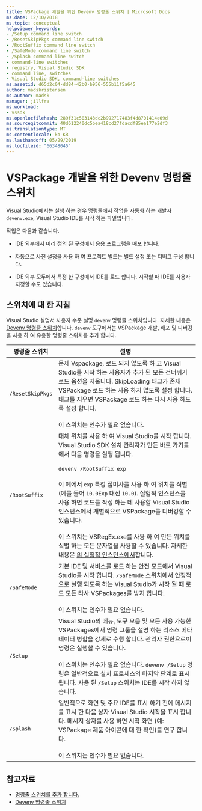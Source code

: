 ```yaml
---
title: VSPackage 개발을 위한 Devenv 명령줄 스위치 | Microsoft Docs
ms.date: 12/10/2018
ms.topic: conceptual
helpviewer_keywords:
- /Setup command line switch
- /ResetSkipPkgs command line switch
- /RootSuffix command line switch
- /SafeMode command line switch
- /Splash command line switch
- command-line switches
- registry, Visual Studio SDK
- command line, switches
- Visual Studio SDK, command-line switches
ms.assetid: d65d2c04-dd84-42b0-b956-555b11f5a645
author: madskristensen
ms.author: madsk
manager: jillfra
ms.workload:
- vssdk
ms.openlocfilehash: 289f31c503143dc2b992717483f4d8701414e09d
ms.sourcegitcommit: 40d612240dc5bea418cd27fdacdf85ea177e2df3
ms.translationtype: MT
ms.contentlocale: ko-KR
ms.lasthandoff: 05/29/2019
ms.locfileid: "66348045"
---
```

# <a name="devenv-command-line-switches-for-vspackage-development"></a>VSPackage 개발을 위한 Devenv 명령줄 스위치

Visual Studio에서는 실행 하는 경우 명령줄에서 작업을 자동화 하는 개발자 `devenv.exe`, Visual Studio IDE를 시작 하는 파일입니다.

 작업은 다음과 같습니다.

- IDE 외부에서 미리 정의 된 구성에서 응용 프로그램을 배포 합니다.

- 자동으로 사전 설정을 사용 하 여 프로젝트 빌드는 빌드 설정 또는 디버그 구성 합니다.

- IDE 외부 모두에서 특정 한 구성에서 IDE를 로드 합니다. 시작할 때 IDE를 사용자 지정할 수도 있습니다.

## <a name="guidelines-for-switches"></a>스위치에 대 한 지침

Visual Studio 설명서 사용자 수준 설명 `devenv` 명령줄 스위치입니다. 자세한 내용은 [Devenv 명령줄 스위치](../ide/reference/devenv-command-line-switches.md)합니다. `devenv` 도구에서는 VSPackage 개발, 배포 및 디버깅을 사용 하 여 유용한 명령줄 스위치를 추가 합니다.

| 명령줄 스위치 | 설명 |
|---------------------| - |
| `/ResetSkipPkgs` | 문제 Vspackage, 로드 되지 않도록 하 고 Visual Studio를 시작 하는 사용자가 추가 된 모든 건너뛰기 로드 옵션을 지웁니다. SkipLoading 태그가 존재 VSPackage 로드 하는 사용 하지 않도록 설정 합니다. 태그를 지우면 VSPackage 로드 하는 다시 사용 하도록 설정 합니다.<br /><br /> 이 스위치는 인수가 필요 없습니다. |
| `/RootSuffix` | 대체 위치를 사용 하 여 Visual Studio를 시작 합니다. Visual Studio SDK 설치 관리자가 만든 바로 가기를에서 다음 명령을 실행 됩니다.<br /><br /> `devenv /RootSuffix exp`<br /><br /> 이 예에서 `exp` 특정 접미사를 사용 하 여 위치를 식별 (예를 들어 `10.0Exp` 대신 `10.0`). 실험적 인스턴스를 사용 하면 코드를 작성 하는 데 사용할 Visual Studio 인스턴스에서 개별적으로 VSPackage를 디버깅할 수 있습니다.<br /><br /> 이 스위치는 VSRegEx.exe를 사용 하 여 만든 위치를 식별 하는 모든 문자열을 사용할 수 있습니다. 자세한 내용은 [의 실험적 인스턴스에서](../extensibility/the-experimental-instance.md)합니다. |
| `/SafeMode` | 기본 IDE 및 서비스를 로드 하는 안전 모드에서 Visual Studio를 시작 합니다. `/SafeMode` 스위치에서 안정적으로 실행 되도록 하는 Visual Studio가 시작 될 때 로드 모든 타사 VSPackages를 방지 합니다.<br /><br /> 이 스위치는 인수가 필요 없습니다. |
| `/Setup` | Visual Studio의 메뉴, 도구 모음 및 모든 사용 가능한 VSPackages에서 명령 그룹을 설명 하는 리소스 메타 데이터 병합을 강제로 수행 합니다. 관리자 권한으로이 명령은 실행할 수 있습니다. <br /><br /> 이 스위치는 인수가 필요 없습니다. `devenv /Setup` 명령은 일반적으로 설치 프로세스의 마지막 단계로 표시됩니다. 사용 된 `/Setup` 스위치는 IDE를 시작 하지 않습니다.|
| `/Splash` | 일반적으로 화면 및 주요 IDE를 표시 하기 전에 메시지를 표시 한 다음 상자 Visual Studio 시작을 표시 합니다. 메시지 상자를 사용 하면 시작 화면 (예: VSPackage 제품 아이콘에 대 한 확인)를 연구 합니다.<br /><br /> 이 스위치는 인수가 필요 없습니다. |

## <a name="see-also"></a>참고자료

- [명령줄 스위치를 추가 합니다.](../extensibility/adding-command-line-switches.md)
- [Devenv 명령줄 스위치](../ide/reference/devenv-command-line-switches.md)